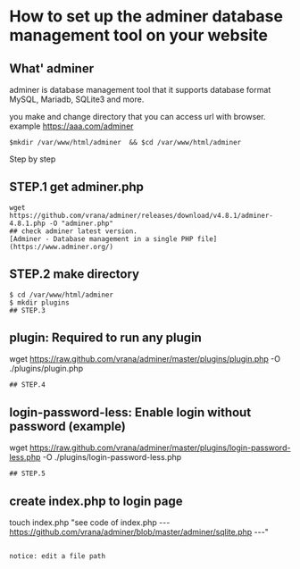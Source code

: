 # How to set up the adminer database management tool on your website 

## What' adminer
adminer is database management tool that it supports database format MySQL, Mariadb, SQLite3 and more.

you make and change directory that you can access url with browser.
example https://aaa.com/adminer
```
$mkdir /var/www/html/adminer  && $cd /var/www/html/adminer
```

Step by step
## STEP.1 get adminer.php
```
wget  https://github.com/vrana/adminer/releases/download/v4.8.1/adminer-4.8.1.php -O "adminer.php"
## check adminer latest version. 
[Adminer - Database management in a single PHP file](https://www.adminer.org/)
```
## STEP.2 make directory
```
$ cd /var/www/html/adminer
$ mkdir plugins
## STEP.3
```
## plugin: Required to run any plugin
wget https://raw.github.com/vrana/adminer/master/plugins/plugin.php -O ./plugins/plugin.php
```
## STEP.4
```
## login-password-less: Enable login without password (example)
wget https://raw.github.com/vrana/adminer/master/plugins/login-password-less.php -O ./plugins/login-password-less.php
```
## STEP.5
```
## create index.php to login page
touch index.php
"see code of index.php --- https://github.com/vrana/adminer/blob/master/adminer/sqlite.php ---"
```

notice: edit a file path
```
<?php
function adminer_object() {
	include_once "./plugins/plugin.php";
	include_once "./plugins/login-password-less.php";
	return new AdminerPlugin(array(
		// TODO: inline the result of password_hash() so that the password is not visible in source codes
		new AdminerLoginPasswordLess(password_hash("YOUR_PASSWORD_HERE", PASSWORD_DEFAULT)),
	));
}

include "./index.php";
```

setup.sh contains all steps.

